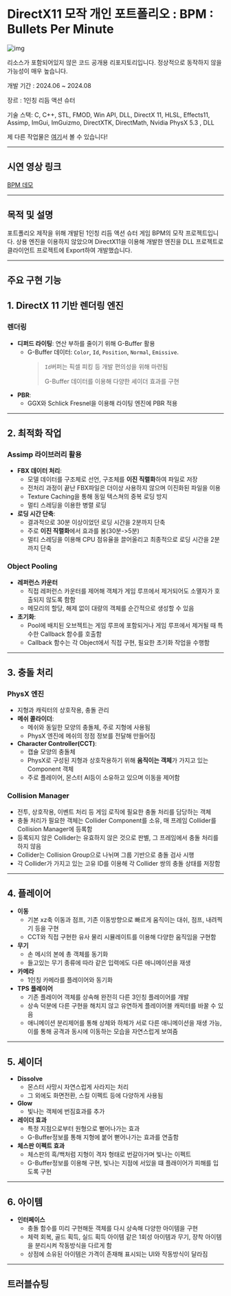 # DirectX11 모작 개인 포트폴리오 : BPM : Bullets Per Minute

![img](https://github.com/sturdyChair/asset/blob/main/bpm/ChessLight.gif)

리소스가 포함되어있지 않은 코드 공개용 리포지토리입니다. 정상적으로 동작하지 않을 가능성이 매우 높습니다.

개발 기간 : 2024.06 ~ 2024.08

장르 : 1인칭 리듬 액션 슈터

기술 스택:
C, C++, STL, FMOD, Win API, DLL, DirectX 11, HLSL, Effects11, Assimp, ImGui, ImGuizmo, DirectXTK, DirectMath, Nvidia PhysX 5.3 , DLL

제 다른 작업물은 [여기](https://github.com/sturdyChair/portfolio)서 볼 수 있습니다!

---

## 시연 영상 링크 

[BPM 데모](https://youtu.be/o1cv1M6C4Eo)

---

## 목적 및 설명
포트폴리오 제작을 위해 개발된 1인칭 리듬 액션 슈터 게임 BPM의 모작 프로젝트입니다.
상용 엔진을 이용하지 않았으며 DirectX11을 이용해 개발한 엔진을 DLL 프로젝트로 클라이언트 프로젝트에 Export하여 개발했습니다.

---

## 주요 구현 기능

## 1. DirectX 11 기반 렌더링 엔진
### 렌더링
- **디퍼드 라이팅**: 연산 부하를 줄이기 위해 G-Buffer 활용
  - G-Buffer 데이터: `Color`, `Id`, `Position`, `Normal`, `Emissive`.
    > `Id`버퍼는 픽셀 피킹 등 개발 편의성을 위해 마련됨
    > 
    > G-Buffer 데이터를 이용해 다양한 셰이더 효과를 구현
- **PBR**: 
  - GGX와 Schlick Fresnel을 이용해 라이팅 엔진에 PBR 적용

---

## 2. 최적화 작업
### Assimp 라이브러리 활용
- **FBX 데이터 처리**:
  - 모델 데이터를 구조체로 선언, 구조체를 **이진 직렬화**하여 파일로 저장
  - 전처리 과정이 끝난 FBX파일은 더이상 사용하지 않으며 이진화된 파일을 이용
  - Texture Caching을 통해 동일 텍스쳐의 중복 로딩 방지
  - 멀티 스레딩을 이용한 병렬 로딩
- **로딩 시간 단축**:
  - 결과적으로 30분 이상이었던 로딩 시간을 2분까지 단축
  - 주로 **이진 직렬화**에서 효과를 봄(30분->5분)
  - 멀티 스레딩을 이용해 CPU 점유율을 끌어올리고 최종적으로 로딩 시간을 2분까지 단축
### Object Pooling
- **레퍼런스 카운터**
  - 직접 레퍼런스 카운터를 제어해 객체가 게임 루프에서 제거되어도 소멸자가 호출되지 않도록 함함
  - 메모리의 할당, 해제 없이 대량의 객체를 순간적으로 생성할 수 있음 
- **초기화**:
  - Pool에 배치된 오브젝트는 게임 루프에 포함되거나 게임 루프에서 제거될 때 특수한 Callback 함수를 호출함
  - Callback 함수는 각 Object에서 직접 구현, 필요한 초기화 작업을 수행함

---

## 3. 충돌 처리
### PhysX 엔진
- 지형과 캐릭터의 상호작용, 충돌 관리
- **메쉬 콜라이더**:
  - 메쉬와 동일한 모양의 충돌체, 주로 지형에 사용됨
  - PhysX 엔진에 메쉬의 정점 정보를 전달해 만들어짐
- **Character Controller(CCT)**:
  - 캡슐 모양의 충돌체
  - PhysX로 구성된 지형과 상호작용하기 위해 **움직이는 객체**가 가지고 있는 Component 객체
  - 주로 플레이어, 몬스터 AI등이 소유하고 있으며 이동을 제어함
### Collision Manager
- 전투, 상호작용, 이벤트 처리 등 게임 로직에 필요한 충돌 처리를 담당하는 객체
- 충돌 처리가 필요한 객체는 Collider Component를 소유, 매 프레임 Collider를 Collision Manager에 등록함
- 등록되지 않은 Collider는 유효하지 않은 것으로 판별, 그 프레임에서 충돌 처리를 하지 않음
- Collider는 Collision Group으로 나뉘며 그룹 기반으로 충돌 검사 시행
- 각 Collider가 가지고 있는 고유 ID를 이용해 각 Collider 쌍의 충돌 상태를 저장함
 
---

## 4. 플레이어
- **이동**
  - 기본 xz축 이동과 점프, 기존 이동방향으로 빠르게 움직이는 대쉬, 점프, 내려찍기 등을 구현
  - CCT와 직접 구현한 유사 물리 시뮬레이트를 이용해 다양한 움직임을 구현함
- **무기**
  - 손 메시의 본에 총 객체를 동기화
  - 들고있는 무기 종류에 따라 같은 입력에도 다른 애니메이션을 재생
- **카메라**
  - 1인칭 카메라를 플레이어와 동기화
- **TPS 플레이어**
  - 기존 플레이어 객체를 상속해 완전히 다른 3인칭 플레이어를 개발
  - 상속 덕분에 다른 구현을 해치지 않고 유연하게 플레이어블 캐릭터를 바꿀 수 있음
  - 애니메이션 분리제어를 통해 상체와 하체가 서로 다른 애니메이션을 재생 가능, 이를 통해 공격과 동시에 이동하는 모습을 자연스럽게 보여줌

---

## 5. 셰이더
- **Dissolve**
  - 몬스터 사망시 자연스럽게 사라지는 처리
  - 그 외에도 화면전환, 스킬 이펙트 등에 다양하게 사용됨
- **Glow**
  - 빛나는 객체에 번짐효과를 추가
- **레이더 효과**
  - 특정 지점으로부터 원형으로 뻗어나가는 효과
  - G-Buffer정보를 통해 지형에 붙어 뻗어나가는 효과를 연출함
- **체스판 이펙트 효과**
  - 체스판의 흑/백처럼 지형이 격자 형태로 번갈아가며 빛나는 이펙트   
  - G-Buffer정보를 이용해 구현, 빛나는 지점에 서있을 떄 플래이어가 피해를 입도록 구현
---

## 6. 아이템
- **인터페이스**
  - 충돌 함수를 미리 구현해둔 객체를 다시 상속해 다양한 아이템을 구현
  - 체력 회복, 골드 획득, 실드 획득 아이템 같은 1회성 아이템과 무기, 장착 아이템을 분리시켜 작동방식을 다르게 함
  - 상점에 소유된 아이템은 가격이 존재해 표시되는 UI와 작동방식이 달라짐

---

## 트러블슈팅

